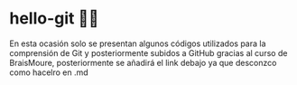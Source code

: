 # hello-git 🫰🏽
En esta ocasión solo se presentan algunos códigos utilizados para la comprensión de Git y posteriormente subidos a GitHub gracias al curso de BraisMoure, posteriormente se añadirá el link debajo ya que desconzco como hacelro en .md
